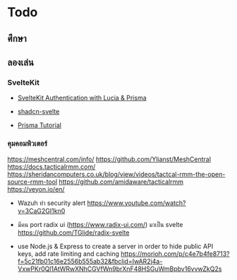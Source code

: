 # Todo

## ศึกษา


## ลองเล่น 

### SvelteKit 
- [SvelteKit Authentication with Lucia & Prisma](https://www.youtube.com/watch?v=UMpKaZy0Rpc)
- [shadcn-svelte](https://youtu.be/bfbam0Zf4p0)

- [Prisma Tutorial](https://www.youtube.com/watch?v=RebA5J-rlwg)


### คุมคอมพิวเตอร์
https://meshcentral.com/info/
https://github.com/Ylianst/MeshCentral
https://docs.tacticalrmm.com/
https://sheridancomputers.co.uk/blog/view/videos/tactcal-rmm-the-open-source-rmm-tool
https://github.com/amidaware/tacticalrmm
https://veyon.io/en/


- Wazuh ทำ security alert
https://www.youtube.com/watch?v=3CaG2GI1kn0

- มีคน port radix ui (https://www.radix-ui.com/) มาเป็น svelte
https://github.com/TGlide/radix-svelte


- use Node.js & Express to create a server in order to hide public API keys, add rate limiting and caching
https://morioh.com/p/c4e7b4fe8713?f=5c21fb01c16e2556b555ab32&fbclid=IwAR2j4a-VxwPKr0Ql1AtWRwXNhCGVfWn9brXnF48HSGuWmBpbv16vvwZkQ2s

